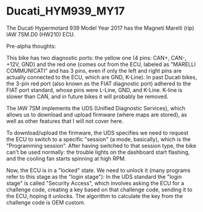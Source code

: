 # Ducati_HYM939_MY17
The Ducati Hypermotard 939 Model Year 2017 has the Magneti Marelli (rip) IAW 7SM.D0 (HW210) ECU.

Pre-alpha thoughts:

This bike has two diagnostic ports: the yellow one (4 pins: CAN+, CAN-, +12V, GND) and the red one (comes out from the ECU, labeled as "MARELLI COMMUNICATI" and has 3 pins, even if only the left and right pins are actually connected to the ECU, which are GND, K-Line).
In past Ducati bikes, the 3-pin red port (also known as the FIAT diagnostic port) adhered to the FIAT port standard, whose pins were L-Line, GND, and K-Line. K-line is slower than CAN, and in future bikes it will probably be removed.

The IAW 7SM implements the UDS (Unified Diagnostic Services), which allows us to download and upload firmware (where maps are stored), as well as other features that I will not cover here.

To download/upload the firmware, the UDS specifies we need to request the ECU to switch to a specific "session" (a mode, basically), which is the "Programming session".
After having switched to that session type, the bike can't be used normally: the trouble lights on the dashboard start flashing, and the cooling fan starts spinning at high RPM.

Now, the ECU is in a "locked" state. We need to unlock it (many programs refer to this stage as the "login stage"):
In the UDS standard the "login stage" is called "Security Access", which involves asking the ECU for a challenge code, creating a key based on that challenge code, sending it to the ECU, hoping it unlocks.
The algorithm to calculate the key from the challenge code is OEM custom.
